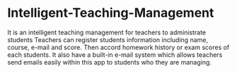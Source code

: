 # Intelligent-Teaching-Management
It is an intelligent teaching management for teachers to administrate students
Teachers can register students information including name, course, e-mail and score.
Then accord homework history or exam scores of each students.
It also have a built-in e-mail system which allows teachers send emails easily within this app to students who they are managing.
